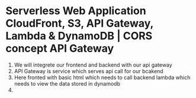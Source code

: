 # Serverless Web Application CloudFront, S3, API Gateway, Lambda & DynamoDB | CORS concept API Gateway

1. We will integrete our frontend and backend with our api gateway
2. API Gateway is service which serves api call for our bcakend
3. Here fronted with basic html which needs to call backend lambda which needs to view the data stored in dynamodb
4. 